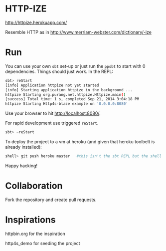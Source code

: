 # HTTP-IZE 

http://httpize.herokuapp.com/

Resemble HTTP as in http://www.merriam-webster.com/dictionary/-ize

# Run 

You can use your own `sbt` set-up or just run the `ppsbt` to start with 0 dependencies. Things should just work. In the REPL: 

```sh
sbt> reStart  
[info] Application httpize not yet started
[info] Starting application httpize in the background ...
httpize Starting org.purang.net.httpize.Httpize.main()
[success] Total time: 1 s, completed Sep 21, 2014 3:04:18 PM
httpize Starting Http4s-blaze example on '0.0.0.0:8080'
```

Use your browser to hit [http://localhost:8080/](http://localhost:8080/).

For rapid development use triggered `reStart`.  

```sh
sbt> ~reStart
```

To deploy the project to a vm at heroku (and given that heroku toolbelt is already installed):

```sh 
shell> git push heroku master   #this isn't the sbt REPL but the shell
```

Happy hacking!


# Collaboration
Fork the repository and create pull requests.
    
# Inspirations

httpbin.org for the inspiration

http4s_demo for seeding the project 
